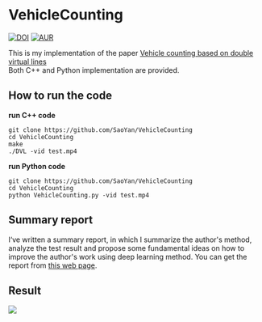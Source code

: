 # VehicleCounting
[![DOI](https://zenodo.org/badge/96367744.svg)](https://zenodo.org/badge/latestdoi/96367744)
[![AUR](https://img.shields.io/aur/license/yaourt.svg?style=plastic)](LICENSE)

This is my implementation of the paper [Vehicle counting based on double virtual lines](https://link.springer.com/article/10.1007/s11760-016-1038-7)  
Both C++ and Python implementation are provided.
## How to run the code
**run C++ code**
```
git clone https://github.com/SaoYan/VehicleCounting
cd VehicleCounting
make
./DVL -vid test.mp4
```
**run Python code**
```
git clone https://github.com/SaoYan/VehicleCounting
cd VehicleCounting
python VehicleCounting.py -vid test.mp4
```
## Summary report
I‘ve written a summary report, in which I summarize the author's method, analyze the test result and propose some fundamental ideas on how to improve the author's work using deep learning method. You can get the report from [this web page](https://saoyan.github.io/posts/2017/07/07).

## Result
![](https://github.com/SaoYan/VehicleCounting/blob/master/Result_Vehicle_Counting.gif)
